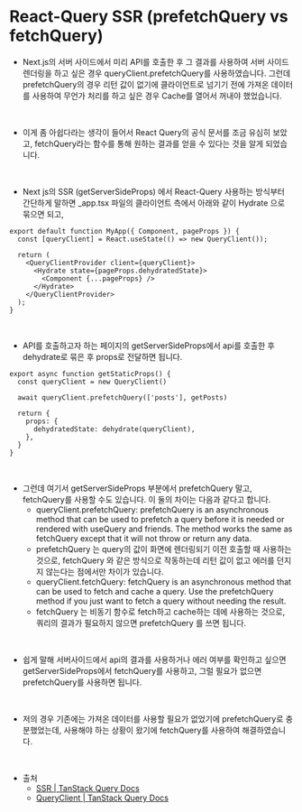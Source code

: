 # React-Query SSR (prefetchQuery vs fetchQuery)

- Next.js의 서버 사이드에서 미리 API를 호출한 후 그 결과를 사용하여 서버 사이드 렌더링을 하고 싶은 경우 queryClient.prefetchQuery를 사용하였습니다. 그런데 prefetchQuery의 경우 리턴 값이 없기에 클라이언트로 넘기기 전에 가져온 데이터를 사용하여 무언가 처리를 하고 싶은 경우 Cache를 열어서 꺼내야 했었습니다.

<br />

- 이게 좀 아쉽다라는 생각이 들어서 React Query의 공식 문서를 조금 유심히 보았고, fetchQuery라는 함수를 통해 원하는 결과를 얻을 수 있다는 것을 알게 되었습니다.

<br />

- Next js의 SSR (getServerSideProps) 에서 React-Query 사용하는 방식부터 간단하게 말하면 \_app.tsx 파일의 클라이언트 측에서 아래와 같이 Hydrate 으로 묶으면 되고,

```
export default function MyApp({ Component, pageProps }) {
  const [queryClient] = React.useState(() => new QueryClient());

  return (
    <QueryClientProvider client={queryClient}>
      <Hydrate state={pageProps.dehydratedState}>
        <Component {...pageProps} />
      </Hydrate>
    </QueryClientProvider>
  );
}
```

<br />

- API를 호출하고자 하는 페이지의 getServerSideProps에서 api를 호출한 후 dehydrate로 묶은 후 props로 전달하면 됩니다.

```
export async function getStaticProps() {
  const queryClient = new QueryClient()

  await queryClient.prefetchQuery(['posts'], getPosts)

  return {
    props: {
      dehydratedState: dehydrate(queryClient),
    },
  }
}
```

<br />

- 그런데 여기서 getServerSideProps 부분에서 prefetchQuery 말고, fetchQuery를 사용할 수도 있습니다. 이 둘의 차이는 다음과 같다고 합니다.
  - queryClient.prefetchQuery: prefetchQuery is an asynchronous method that can be used to prefetch a query before it is needed or rendered with useQuery and friends. The method works the same as fetchQuery except that it will not throw or return any data.
  - prefetchQuery 는 query의 값이 화면에 렌더링되기 이전 호출할 때 사용하는 것으로, fetchQuery 와 같은 방식으로 작동하는데 리턴 값이 없고 에러를 던지지 않는다는 점에서만 차이가 있습니다.
  - queryClient.fetchQuery: fetchQuery is an asynchronous method that can be used to fetch and cache a query. Use the prefetchQuery method if you just want to fetch a query without needing the result.
  - fetchQuery 는 비동기 함수로 fetch하고 cache하는 데에 사용하는 것으로, 쿼리의 결과가 필요하지 않으면 prefetchQuery 를 쓰면 됩니다.

<br />
 
- 쉽게 말해 서버사이드에서 api의 결과를 사용하거나 에러 여부를 확인하고 싶으면 getServerSideProps에서 fetchQuery를 사용하고, 그럴 필요가 없으면 prefetchQuery를 사용하면 됩니다.

<br />

- 저의 경우 기존에는 가져온 데이터를 사용할 필요가 없었기에 prefetchQuery로 충분했었는데, 사용해야 하는 상황이 왔기에 fetchQuery를 사용하여 해결하였습니다.

<br />

- 출처
  - [SSR | TanStack Query Docs](https://tanstack.com/query/v4/docs/react/guides/ssr#using-hydration)
  - [QueryClient | TanStack Query Docs](https://tanstack.com/query/v4/docs/react/reference/QueryClient#queryclientfetchquery)
